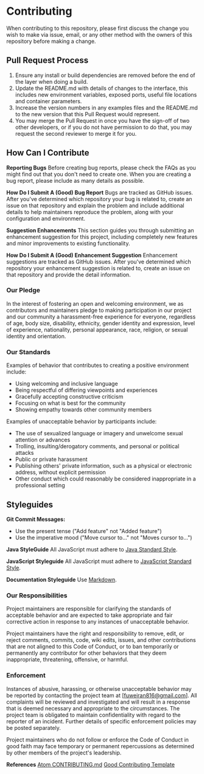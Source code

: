 # Contributing

When contributing to this repository, please first discuss the change you wish to make via issue,
email, or any other method with the owners of this repository before making a change.

## Pull Request Process

1. Ensure any install or build dependencies are removed before the end of the layer when doing a
   build.
2. Update the README.md with details of changes to the interface, this includes new environment
   variables, exposed ports, useful file locations and container parameters.
3. Increase the version numbers in any examples files and the README.md to the new version that this
   Pull Request would represent.
4. You may merge the Pull Request in once you have the sign-off of two other developers, or if you
   do not have permission to do that, you may request the second reviewer to merge it for you.

## How Can I Contribute

**Reporting Bugs**
Before creating bug reports, please check the FAQs as you might find out that you don't need to create one. When you are creating a bug report, please include as many details as possible.

**How Do I Submit A (Good) Bug Report**
Bugs are tracked as GitHub issues. After you've determined which repository your bug is related to, create an issue on that repository and explain the problem and include additional details to help maintainers reproduce the problem, along with your configuration and environment.

**Suggestion Enhancements**
This section guides you through submitting an enhancement suggestion for this project, including completely new features and minor improvements to existing functionality.

**How Do I Submit A (Good) Enhancement Suggestion**
Enhancement suggestions are tracked as GitHub issues. After you've determined which repository your enhancement suggestion is related to, create an issue on that repository and provide the detail information.

### Our Pledge

In the interest of fostering an open and welcoming environment, we as contributors and maintainers pledge to making participation in our project and our community a harassment-free experience for everyone, regardless of age, body size, disability, ethnicity, gender identity and expression, level of experience, nationality, personal appearance, race, religion, or sexual identity and
orientation.

### Our Standards

Examples of behavior that contributes to creating a positive environment
include:

* Using welcoming and inclusive language
* Being respectful of differing viewpoints and experiences
* Gracefully accepting constructive criticism
* Focusing on what is best for the community
* Showing empathy towards other community members

Examples of unacceptable behavior by participants include:

* The use of sexualized language or imagery and unwelcome sexual attention or
advances
* Trolling, insulting/derogatory comments, and personal or political attacks
* Public or private harassment
* Publishing others' private information, such as a physical or electronic
  address, without explicit permission
* Other conduct which could reasonably be considered inappropriate in a
  professional setting

## Styleguides

**Git Commit Messages:**

* Use the present tense ("Add feature" not "Added feature")
* Use the imperative mood ("Move cursor to..." not "Moves cursor to...")

**Java StyleGuide**
All JavaScript must adhere to [Java Standard Style](https://google.github.io/styleguide/javaguide.html).

**JavaScript Styleguide**
All JavaScript must adhere to [JavaScript Standard Style](https://standardjs.com/).

**Documentation Styleguide**
Use [Markdown](https://daringfireball.net/projects/markdown/).

### Our Responsibilities

Project maintainers are responsible for clarifying the standards of acceptable behavior and are expected to take appropriate and fair corrective action in response to any instances of unacceptable behavior.

Project maintainers have the right and responsibility to remove, edit, or reject comments, commits, code, wiki edits, issues, and other contributions that are not aligned to this Code of Conduct, or to ban temporarily or permanently any contributor for other behaviors that they deem inappropriate, threatening, offensive, or harmful.

### Enforcement

Instances of abusive, harassing, or otherwise unacceptable behavior may be
reported by contacting the project team at [fuweiran816@gmail.com]. All complaints will be reviewed and investigated and will result in a response that is deemed necessary and appropriate to the circumstances. The project team is obligated to maintain confidentiality with regard to the reporter of an incident. Further details of specific enforcement policies may be posted separately.

Project maintainers who do not follow or enforce the Code of Conduct in good faith may face temporary or permanent repercussions as determined by other members of the project's leadership.

**References**
[Atom CONTRIBUTING.md](https://github.com/atom/atom/blob/master/CONTRIBUTING.md)
[Good Contributing Template](https://gist.github.com/PurpleBooth/b24679402957c63ec426)
